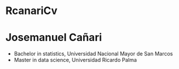 # RcanariCv

# Josemanuel Cañari

* Bachelor in statistics, Universidad Nacional Mayor de San Marcos
* Master in data science, Universidad Ricardo Palma
